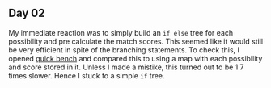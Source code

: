 ## Day 02

My immediate reaction was to simply build an `if else` tree for each possibility and pre calculate the match scores. This seemed like it would still be very efficient in spite of the branching statements. To check this, I opened [quick bench](https://quick-bench.com/) and compared this to using a map with each possibility and score stored in it. Unless I made a mistike, this turned out to be 1.7 times slower. Hence I stuck to a simple `if` tree. 